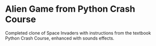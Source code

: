 # Alien Game from Python Crash Course
Completed clone of Space Invaders with instructions from the textbook Python Crash Course, enhanced with sounds effects.

